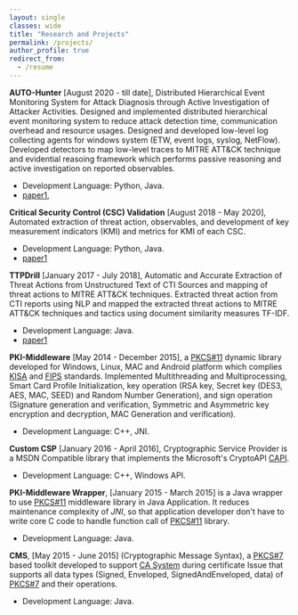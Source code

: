 ```yaml
---
layout: single
classes: wide
title: "Research and Projects"
permalink: /projects/
author_profile: true
redirect_from:
  - /resume
---
```

**AUTO-Hunter** [August 2020 - till date], Distributed Hierarchical Event Monitoring System for Attack Diagnosis through Active Investigation of Attacker Activities. Designed and implemented distributed hierarchical event monitoring system to reduce attack detection time, communication overhead and resource usages. Designed and developed low-level log collecting agents for windows system (ETW, event logs, syslog, NetFlow). Developed detectors to map low-level traces to MITRE ATT\&CK technique and evidential reasoing framework which performs passive reasoning and active investigation on reported observables.
  - Development Language: Python, Java.<br>
  - [paper1](www.scholar.google.com), 

**Critical Security Control (CSC) Validation** [August 2018 - May 2020],  Automated extraction of threat action, observables, and development of  key measurement indicators (KMI) and metrics for KMI of each CSC.
  - Development Language: Python, Java.<br>
  - [paper1](www.scholar.google.com)
    
**TTPDrill** [January 2017 - July 2018],  Automatic and Accurate Extraction of Threat Actions from Unstructured Text of CTI Sources and mapping of threat actions to  MITRE ATT\&CK techniques. Extracted threat action from CTI reports using NLP and mapped the extracted threat actions to MITRE ATT\&CK techniques and tactics using document similarity measures TF-IDF.
  - Development Language: Java.<br>
  - [paper1](www.scholar.google.com)

**PKI-Middleware** [May 2014 - December 2015], a [PKCS#11](http://www.cryptsoft.com/pkcs11doc/v220/) dynamic library developed for Windows, Linux, MAC and Android platform which complies [KISA](https://en.wikipedia.org/wiki/Korea_Internet_%26_Security_Agency) and [FIPS](https://en.wikipedia.org/wiki/Federal_Information_Processing_Standards) standards. Implemented Multithreading and Multiprocessing, Smart Card Profile Initialization, key operation (RSA key, Secret key (DES3, AES, MAC, SEED) and Random Number Generation), and sign operation (Signature generation and verification, Symmetric and Asymmetric key encryption and decryption, MAC Generation and verification).
  - Development Language: C++, JNI.<br>

**Custom CSP** [January 2016 - April 2016], Cryptographic Service Provider is a MSDN Compatible library that implements the Microsoft's CryptoAPI [CAPI](https://msdn.microsoft.com/en-us/library/windows/desktop/aa380239).
  - Development Language: C++, Windows API. <br>
   
 **PKI-Middleware Wrapper**, [January 2015 - March 2015] is a Java wrapper to use [PKCS#11](http://www.cryptsoft.com/pkcs11doc/v220/) middleware library in Java Application. It reduces maintenance  complexity of *JNI*, so that application developer  don't have to write core C code to handle function call of [PKCS#11](http://www.cryptsoft.com/pkcs11doc/v220/) library.
  - Development Language: Java. <br>
    
**CMS**,  [May 2015 - June 2015] (Cryptographic Message Syntax), a [PKCS#7](https://tools.ietf.org/html/rfc2315) based toolkit developed to support [CA System](https://en.wikipedia.org/wiki/Certificate_authority) during certificate Issue that supports all data types (Signed, Enveloped, SignedAndEnveloped, data) of [PKCS#7](https://tools.ietf.org/html/rfc2315) and their operations.
  - Development Language: Java. <b>
  
  
  
  
        

    
